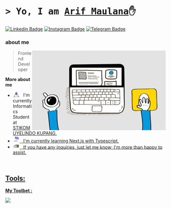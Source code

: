 # <samp>&gt; Yo, I am <a href="https://github.com/arifcva" target="_blank">Arif Maulana</a>✋</samp>

[![Linkedin Badge](https://img.shields.io/badge/-LinkedIn-0e76a8?style=flat-square&logo=Linkedin&logoColor=white)](https://www.linkedin.com/in/arif-maulana-422b372a6/)
[![Instagram Badge](https://img.shields.io/badge/-Instagram-e4405f?style=flat-square&logo=Instagram&logoColor=white)](https://www.instagram.com/rif.t4llo__)
[![Telegram Badge](https://img.shields.io/badge/-Telegram-0088cc?style=flat-square&logo=Telegram&logoColor=white)](https://t.me/ariftallo)

### about me

<img align="right" alt="gif" width="420" height="250" src="assets/lightning.gif"/>

> Frontend Developer

**More about me**

- <img src="assets/developer.gif" width="21"/>&nbsp;&nbsp; I'm currently Informatics Student at <a href="https://siamiruyelindo.ac.id/">  STIKOM UYELINDO KUPANG.
- <img src="assets/laptop.gif" width="21"/>&nbsp;&nbsp; I'm currently learning Next.js with Typescript.
- <img src="assets/message.gif" width="21"/>&nbsp;&nbsp; If you have any inquiries, just let me know; I'm more than happy to assist.

<br>

## Tools:
**My Toolbet :**
<br>
<p align="left"> <a href="https://github.com/thinkright20"><img src="https://skillicons.dev/icons?i=next,react,typescript,tailwind,bootstrap,styledcomponents,vscode,figma,replit,github,mongodb,css,html,js,express,nodejs"> </a> </p>
